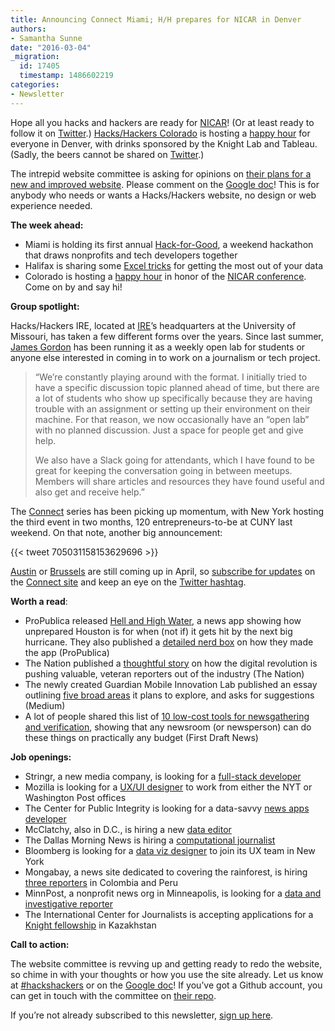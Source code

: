 ```yaml
---
title: Announcing Connect Miami; H/H prepares for NICAR in Denver
authors:
- Samantha Sunne
date: "2016-03-04"
_migration:
  id: 17405
  timestamp: 1486602219
categories:
- Newsletter
---
```


Hope all you hacks and hackers are ready for [NICAR][1]! (Or at least ready to follow it on [Twitter][2].) [Hacks/Hackers Colorado][3] is hosting a [happy hour][4] for everyone in Denver, with drinks sponsored by the Knight Lab and Tableau. (Sadly, the beers cannot be shared on [Twitter][2].)

The intrepid website committee is asking for opinions on [their plans for a new and improved website][5]. Please comment on the [Google doc][5]! This is for anybody who needs or wants a Hacks/Hackers website, no design or web experience needed.

**The week ahead:**

  * Miami is holding its first annual [Hack-for-Good][6], a weekend hackathon that draws nonprofits and tech developers together
  * Halifax is sharing some [Excel tricks][7] for getting the most out of your data
  * Colorado is hosting a [happy hour][4] in honor of the [NICAR conference][8]. Come on by and say hi!

**Group spotlight:**

Hacks/Hackers IRE, located at [IRE][9]’s headquarters at the University of Missouri, has taken a few different forms over the years. Since last summer, [James Gordon][10] has been running it as a weekly open lab for students or anyone else interested in coming in to work on a journalism or tech project.

> &#8220;We&#8217;re constantly playing around with the format. I initially tried to have a specific discussion topic planned ahead of time, but there are a lot of students who show up specifically because they are having trouble with an assignment or setting up their environment on their machine. For that reason, we now occasionally have an &#8220;open lab&#8221; with no planned discussion. Just a space for people get and give help.
>
> We also have a Slack going for attendants, which I have found to be great for keeping the conversation going in between meetups. Members will share articles and resources they have found useful and also get and receive help.”

The [Connect][11] series has been picking up momentum, with New York hosting the third event in two months, 120 entrepreneurs-to-be at CUNY last weekend. On that note, another big announcement:

{{< tweet 705031158153629696 >}}

[Austin][12] or [Brussels][13] are still coming up in April, so [subscribe for updates][14] on the [Connect site][11] and keep an eye on the [Twitter hashtag][15].

**Worth a read**:

  * ProPublica released [Hell and High Water][16], a news app showing how unprepared Houston is for when (not if) it gets hit by the next big hurricane. They also published a [detailed nerd box][17] on how they made the app (ProPublica)
  * The Nation published a [thoughtful story][18] on how the digital revolution is pushing valuable, veteran reporters out of the industry (The Nation)
  * The newly created Guardian Mobile Innovation Lab published an essay outlining [five broad areas][19] it plans to explore, and asks for suggestions (Medium)
  * A lot of people shared this list of [10 low-cost tools for newsgathering and verification][20], showing that any newsroom (or newsperson) can do these things on practically any budget (First Draft News)

**Job openings:**

  * Stringr, a new media company, is looking for a [full-stack developer][21]
  * Mozilla is looking for a [UX/UI designer][22] to work from either the NYT or Washington Post offices
  * The Center for Public Integrity is looking for a data-savvy [news apps developer][23]
  * McClatchy, also in D.C., is hiring a new [data editor][24]
  * The Dallas Morning News is hiring a [computational journalist][25]
  * Bloomberg is looking for a [data viz designer][26] to join its UX team in New York
  * Mongabay, a news site dedicated to covering the rainforest, is hiring [three reporters][27] in Colombia and Peru
  * MinnPost, a nonprofit news org in Minneapolis, is looking for a [data and investigative reporter][28]
  * The International Center for Journalists is accepting applications for a [Knight fellowship][29] in Kazakhstan

**Call to action:**

The website committee is revving up and getting ready to redo the website, so chime in with your thoughts or how you use the site already. Let us know at [#hackshackers][30] or on the [Google doc][5]! If you’ve got a Github account, you can get in touch with the committee on [their repo][31].

If you’re not already subscribed to this newsletter, [sign up here][32].

 [1]: http://ire.org/conferences/nicar2016
 [2]: https://twitter.com/hashtag/NICAR16
 [3]: http://www.meetup.com/hackshackersco
 [4]: http://www.meetup.com/hackshackersco/events/227294757/
 [5]: https://docs.google.com/document/d/1P4YfJrcTo9rA1UbcLDXI2QpdcndfquqNDFAFO0c51M0/edit
 [6]: http://www.meetup.com/Hacks-Hackers-Miami/events/228802487/
 [7]: http://www.meetup.com/Hacks-Hackers-HFX/events/229275524/
 [8]: http://ire.org/conferences/nicar2016/
 [9]: https://www.ire.org/
 [10]: https://twitter.com/JE_Gordon
 [11]: http://connect.hackshackers.com/
 [12]: http://connect.hackshackers.com/event/austin/
 [13]: http://connect.hackshackers.com/event/brussels/
 [14]: http://connect.hackshackers.com/#mc_embed_signup
 [15]: http://twitter.com/hashtag/hhconnect
 [16]: http://projects.propublica.org/houston/
 [17]: https://www.propublica.org/nerds/item/how-we-made-hell-and-high-water
 [18]: http://www.thenation.com/article/these-journalists-dedicated-their-lives-to-telling-other-peoples-stories/
 [19]: https://medium.com/the-guardian-mobile-innovation-lab/five-proposed-areas-of-focus-for-mobile-innovation-in-news-1545f8da2528#.20313czbp
 [20]: http://firstdraftnews.com/10-discovery-and-verification-tools-for-newsrooms-on-a-budget/
 [21]: https://www.dropbox.com/s/qmxpm4q5qrv8x8o/Stringr%20Full%20Stack%20Engineer.pdf?dl=0
 [22]: https://careers.mozilla.org/position/ovDK2fwE
 [23]: http://www.publicintegrity.org/about/our-organization/work-here
 [24]: http://www.careerbuilder.com/jobseeker/jobs/jobdetails.aspx?showNewJDP=yes&job_did=J5L4P064NJ24V2RFQS3
 [25]: https://github.com/DallasMorningNews/Jobs/blob/master/computational_journalist.md
 [26]: https://groups.google.com/forum/#!topic/data-vis-jobs/CEmY2rLayVQ
 [27]: http://mongabay.org/mongabay-is-hiring-for-3-positions-in-latin-america/
 [28]: https://www.minnpost.com/inside-minnpost/2016/01/minnpost-hiring-datainvestigative-reporter
 [29]: https://www.journalismjobs.com/job-listings/1628245
 [30]: http://twitter.com/hashtag/hackshackers
 [31]: https://github.com/hackshackers/action-group-website
 [32]: http://bit.ly/hhnewsletter
